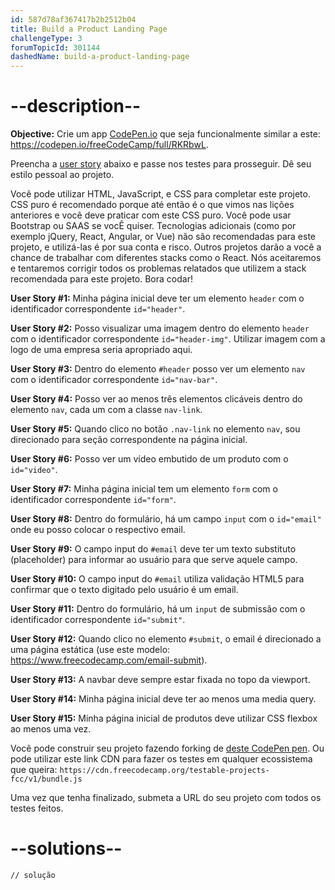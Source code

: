 ```yaml
---
id: 587d78af367417b2b2512b04
title: Build a Product Landing Page
challengeType: 3
forumTopicId: 301144
dashedName: build-a-product-landing-page
---
```


# --description--

**Objective:** Crie um app [CodePen.io](https://codepen.io) que seja funcionalmente similar a este: <https://codepen.io/freeCodeCamp/full/RKRbwL>.

Preencha a [user story](https://en.wikipedia.org/wiki/User_story) abaixo e passe nos testes para prosseguir. Dê seu estilo pessoal ao projeto.

Você pode utilizar HTML, JavaScript, e CSS para completar este projeto. CSS puro é recomendado porque até então é o que vimos nas lições anteriores e você deve praticar com este CSS puro. Você pode usar Bootstrap ou SAAS se vocÊ quiser. Tecnologias adicionais (como por exemplo jQuery, React, Angular, or Vue) não são recomendadas para este projeto, e utilizá-las é por sua conta e risco. Outros projetos darão a você a chance de trabalhar com diferentes stacks como o React. Nós aceitaremos e tentaremos corrigir todos os problemas relatados que utilizem a stack recomendada para este projeto. Bora codar!

**User Story #1:** Minha página inicial deve ter um elemento `header` com o identificador correspondente `id="header"`.

**User Story #2:** Posso visualizar uma imagem dentro do elemento `header` com o identificador correspondente `id="header-img"`. Utilizar imagem com a logo de uma empresa seria apropriado aqui.

**User Story #3:** Dentro do elemento `#header` posso ver um elemento `nav` com o identificador correspondente `id="nav-bar"`.

**User Story #4:** Posso ver ao menos três elementos clicáveis dentro do elemento `nav`, cada um com a classe `nav-link`.

**User Story #5:** Quando clico no botão `.nav-link` no elemento `nav`, sou direcionado para seção correspondente na página inicial.

**User Story #6:** Posso ver um vídeo embutido de um produto com o `id="video"`.

**User Story #7:** Minha página inicial tem um elemento `form` com o identificador correspondente `id="form"`.

**User Story #8:** Dentro do formulário, há um campo `input` com o `id="email"` onde eu posso colocar o respectivo email.

**User Story #9:** O campo input do `#email` deve ter um texto substituto (placeholder) para informar ao usuário para que serve aquele campo.

**User Story #10:** O campo input do `#email` utiliza validação HTML5 para confirmar que o texto digitado pelo usuário é um email.

**User Story #11:** Dentro do formulário, há um `input` de submissão com o identificador correspondente `id="submit"`.

**User Story #12:** Quando clico no elemento `#submit`, o email é direcionado a uma página estática (use este modelo: <https://www.freecodecamp.com/email-submit>).

**User Story #13:** A navbar deve sempre estar fixada no topo da viewport.

**User Story #14:** Minha página inicial deve ter ao menos uma media query.

**User Story #15:** Minha página inicial de produtos deve utilizar CSS flexbox ao menos uma vez.

Você pode construir seu projeto fazendo forking de [deste CodePen pen](https://codepen.io/freeCodeCamp/pen/MJjpwO). Ou pode utilizar este link CDN para fazer os testes em qualquer ecossistema que queira:  `https://cdn.freecodecamp.org/testable-projects-fcc/v1/bundle.js`

Uma vez que tenha finalizado, submeta a URL do seu projeto com todos os testes feitos.

# --solutions--

```html
// solução
```
